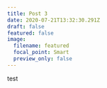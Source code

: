 ```yaml
---
title: Post 3
date: 2020-07-21T13:32:30.291Z
draft: false
featured: false
image:
  filename: featured
  focal_point: Smart
  preview_only: false
---
```

test